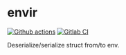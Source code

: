 # envir

[![Github actions](https://github.com/sanpii/envir/workflows/.github/workflows/ci.yml/badge.svg)](https://github.com/sanpii/envir/actions?query=workflow%3A.github%2Fworkflows%2Fci.yml)
[![Gitlab CI](https://gitlab.com/sanpi/envir/badges/main/pipeline.svg)](https://gitlab.com/sanpi/envir/commits/main)

Deserialize/serialize struct from/to env.
